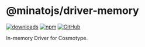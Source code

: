 # @minatojs/driver-memory

[![downloads](https://img.shields.io/npm/dm/@minatojs/driver-memory?style=flat-square)](https://www.npmjs.com/package/@minatojs/driver-memory)
[![npm](https://img.shields.io/npm/v/@minatojs/driver-memory?style=flat-square)](https://www.npmjs.com/package/@minatojs/driver-memory)
[![GitHub](https://img.shields.io/github/license/shigma/minato?style=flat-square)](https://github.com/shigma/minato/blob/master/LICENSE)

In-memory Driver for Cosmotype.
